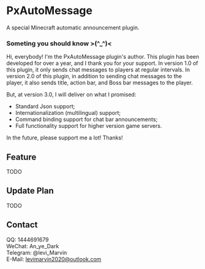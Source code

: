 # PxAutoMessage
A special Minecraft automatic announcement plugin.

### Someting you should know >(^_^)<
Hi, everybody! I'm the PxAutoMessage plugin's author.
This plugin has been developed for over a year, and I thank you for your support.
In version 1.0 of this plugin, it only sends chat messages to players at regular intervals.
In version 2.0 of this plugin, in addition to sending chat messages to the player, it also sends title, action bar, and Boss bar messages to the player.

But, at version 3.0, I will deliver on what I promised:

* Standard Json support;
* Internationalization (multilingual) support;
* Command binding support for chat bar announcements;
* Full functionality support for higher version game servers.

In the future, please support me a lot!
Thanks!

## Feature
TODO</br>

## Update Plan
TODO</br>

## Contact
QQ: 1444691679</br>
WeChat: An_ye_Dark</br>
Telegram: @levi_Marvin</br>
E-Mail: levimarvin2020@outlook.com</br>
